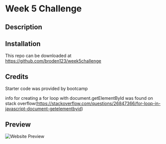 # Week 5 Challenge

## Description

## Installation

This repo can be downloaded at https://github.com/broden123/week5challenge

## Credits

Starter code was provided by bootcamp

info for creating a for loop with document.getElementById was found on stack overflow(https://stackoverflow.com/questions/26847366/for-loop-in-javascript-document-getelementbyid)

## Preview

![Website Preview]()
